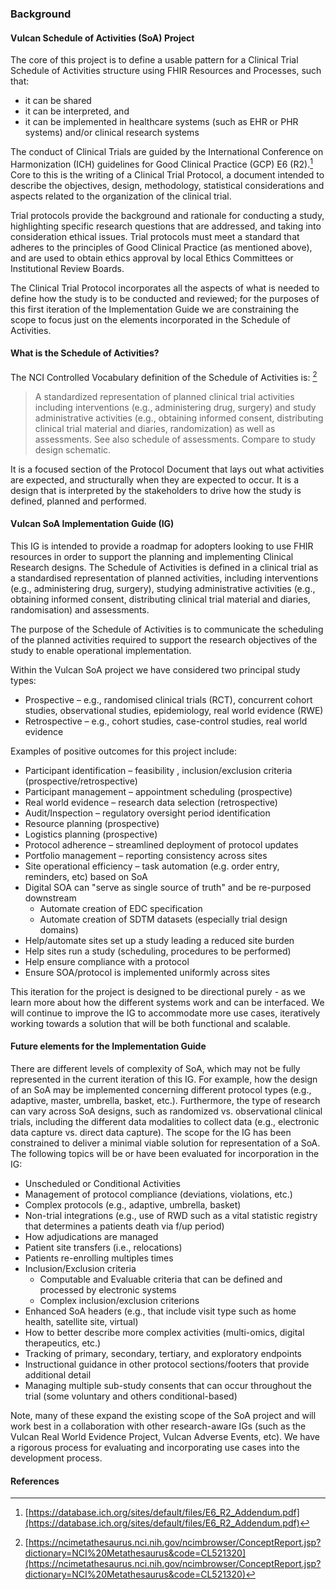 ### Background

#### Vulcan Schedule of Activities (SoA) Project
The core of this project is to define a usable pattern for a Clinical Trial Schedule of Activities structure using FHIR Resources and Processes, such that:
* it can be shared
* it can be interpreted, and 
* it can be implemented in healthcare systems (such as EHR or PHR systems) and/or clinical research systems 

The conduct of Clinical Trials are guided by the International Conference on Harmonization (ICH) guidelines for Good Clinical Practice (GCP) E6 (R2).[^1]  Core to this is the writing of a Clinical Trial Protocol, a document intended to describe the objectives, design, methodology, statistical considerations and aspects related to the organization of the clinical trial. 

Trial protocols provide the background and rationale for conducting a study, highlighting specific research questions that are addressed, and taking into consideration ethical issues. Trial protocols must meet a standard that adheres to the principles of Good Clinical Practice (as mentioned above), and are used to obtain ethics approval by local Ethics Committees or Institutional Review Boards.

The Clinical Trial Protocol incorporates all the aspects of what is needed to define how the study is to be conducted and reviewed; for the purposes of this first iteration of the Implementation Guide we are constraining the scope to focus just on the elements incorporated in the Schedule of Activities.

#### What is the Schedule of Activities?
The NCI Controlled Vocabulary definition of the Schedule of Activities is: [^2] 

> A standardized representation of planned clinical trial activities including interventions (e.g., administering drug, surgery) and study administrative activities (e.g., obtaining informed consent, distributing clinical trial material and diaries, randomization) as well as assessments. See also schedule of assessments. Compare to study design schematic.

It is a focused section of the Protocol Document that lays out what activities are expected, and structurally when they are expected to occur.  It is a design that is interpreted by the stakeholders to drive how the study is defined, planned and performed.

#### Vulcan SoA Implementation Guide (IG)
This IG is intended to provide a roadmap for adopters looking to use FHIR resources in order to support the planning and implementing Clinical Research designs.  The Schedule of Activities is defined ​in a clinical trial as a standardised representation of planned activities, including interventions (e.g., administering drug, surgery), studying administrative activities (e.g., obtaining informed consent, distributing clinical trial material and diaries, randomisation) and assessments.​

​The purpose of the Schedule of Activities is to communicate the scheduling of the planned activities required to support the research objectives of the study to enable operational implementation.​

Within the Vulcan SoA project we have considered two principal study types:
* Prospective – e.g., randomised clinical trials (RCT), concurrent cohort studies, observational studies, epidemiology, real world evidence (RWE) 
* Retrospective – e.g., cohort studies, case-control studies, real world evidence

Examples of positive outcomes for this project include:
* Participant identification – feasibility , inclusion/exclusion criteria (prospective/retrospective)​
* Participant management – appointment scheduling (prospective)​
* Real world evidence – research data selection (retrospective)​
* Audit/Inspection – regulatory oversight period identification ​
* Resource planning (prospective)​
* Logistics planning (prospective)​
* Protocol adherence – streamlined deployment of protocol updates
* Portfolio management – reporting consistency across sites
* Site operational efficiency – task automation (e.g. order entry, reminders, etc) based on SoA
* Digital SOA can "serve as single source of truth" and be re-purposed downstream 
    * Automate creation of EDC specification 
    * Automate creation of SDTM datasets (especially trial design domains) 
* Help/automate sites set up a study leading a reduced site burden 
* Help sites run a study (scheduling, procedures to be performed) 
* Help ensure compliance with a protocol 
* Ensure SOA/protocol is implemented uniformly across sites 

This iteration for the project is designed to be directional purely - as we learn more about how the different systems work and can be interfaced. We will continue to improve the IG to accommodate more use cases, iteratively working towards a solution that will be both functional and scalable.

#### Future elements for the Implementation Guide

There are different levels of complexity of SoA, which may not be fully represented in the current iteration of this IG. For example, how the design of an SoA may be implemented concerning different protocol types (e.g., adaptive, master, umbrella, basket, etc.). Furthermore, the type of research can vary across SoA designs, such as randomized vs. observational clinical trials, including the different data modalities to collect data (e.g., electronic data capture vs. direct data capture).  The scope for the IG has been constrained to deliver a minimal viable solution for representation of a SoA.  The following topics will be or have been evaluated for incorporation in the IG: 

* Unscheduled or Conditional Activities
* Management of protocol compliance (deviations, violations, etc.)
* Complex protocols (e.g., adaptive, umbrella, basket)
* Non-trial integrations (e.g., use of RWD such as a vital statistic registry that determines a patients death via f/up period)
* How adjudications are managed
* Patient site transfers (i.e., relocations)
* Patients re-enrolling multiples times
* Inclusion/Exclusion criteria 
  * Computable and Evaluable criteria that can be defined and processed by electronic systems
  * Complex inclusion/exclusion criterions
* Enhanced SoA headers (e.g., that include visit type such as home health, satellite site, virtual)
* How to better describe more complex activities (multi-omics, digital therapeutics, etc.)
* Tracking of primary, secondary, tertiary, and exploratory endpoints
* Instructional guidance in other protocol sections/footers that provide additional detail
* Managing multiple sub-study consents that can occur throughout the trial (some voluntary and others conditional-based)

Note, many of these expand the existing scope of the SoA project and will work best in a collaboration with other research-aware IGs (such as the Vulcan Real World Evidence Project, Vulcan Adverse Events, etc).  We have a rigorous process for evaluating and incorporating use cases into the development process.

#### References
[^1]: [https://database.ich.org/sites/default/files/E6_R2_Addendum.pdf](https://database.ich.org/sites/default/files/E6_R2_Addendum.pdf)
[^2]: [https://ncimetathesaurus.nci.nih.gov/ncimbrowser/ConceptReport.jsp?dictionary=NCI%20Metathesaurus&code=CL521320](https://ncimetathesaurus.nci.nih.gov/ncimbrowser/ConceptReport.jsp?dictionary=NCI%20Metathesaurus&code=CL521320)

